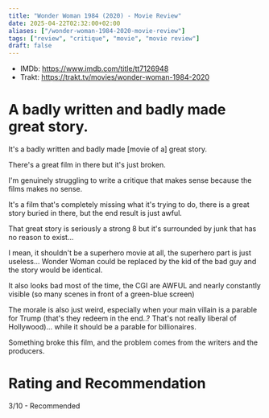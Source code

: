 ```yaml
---
title: "Wonder Woman 1984 (2020) - Movie Review"
date: 2025-04-22T02:32:00+02:00
aliases: ["/wonder-woman-1984-2020-movie-review"]
tags: ["review", "critique", "movie", "movie review"]
draft: false
---
```


- IMDb: https://www.imdb.com/title/tt7126948
- Trakt: https://trakt.tv/movies/wonder-woman-1984-2020


# A badly written and badly made great story.

It's a badly written and badly made [movie of a] great story.

There's a great film in there but it's just broken.

I'm genuinely struggling to write a critique that makes sense because the films makes no sense.


It's a film that's completely missing what it's trying to do, there is a great story buried in there, but the end result is just awful.

That great story is seriously a strong 8 but it's surrounded by junk that has no reason to exist...

I mean, it shouldn't be a superhero movie at all, the superhero part is just useless... Wonder Woman could be replaced by the kid of the bad guy and the story would be identical.


It also looks bad most of the time, the CGI are AWFUL and nearly constantly visible (so many scenes in front of a green-blue screen)

The morale is also just weird, especially when your main villain is a parable for Trump (that's they redeem in the end..? That's not really liberal of Hollywood)... while it should be a parable for billionaires.

Something broke this film, and the problem comes from the writers and the producers.


# Rating and Recommendation

3/10 - Recommended
